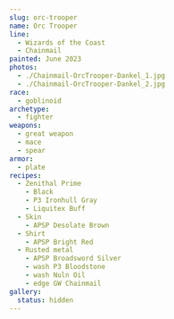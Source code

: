```yaml
---
slug: orc-trooper
name: Orc Trooper
line:
  - Wizards of the Coast
  - Chainmail
painted: June 2023
photos:
  - ./Chainmail-OrcTrooper-Dankel_1.jpg
  - ./Chainmail-OrcTrooper-Dankel_2.jpg
race:
  - goblinoid
archetype:
  - fighter
weapons:
  - great weapon
  - mace
  - spear
armor:
  - plate
recipes:
  - Zenithal Prime
    - Black
    - P3 Ironhull Gray
    - Liquitex Buff
  - Skin
    - APSP Desolate Brown
  - Shirt
    - APSP Bright Red
  - Rusted metal
    - APSP Broadsword Silver
    - wash P3 Bloodstone
    - wash Nuln Oil
    - edge GW Chainmail
gallery:
  status: hidden
---
```

